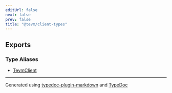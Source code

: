 ```yaml
---
editUrl: false
next: false
prev: false
title: "@tevm/client-types"
---
```


## Exports

### Type Aliases

- [TevmClient](/reference/tevm/client-types/type-aliases/tevmclient/)

***
Generated using [typedoc-plugin-markdown](https://www.npmjs.com/package/typedoc-plugin-markdown) and [TypeDoc](https://typedoc.org/)
